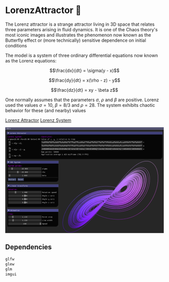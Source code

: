 # LorenzAttractor :butterfly:

The Lorenz attractor is a strange attractor living in 3D space that relates three parameters arising in fluid dynamics. It is one of the Chaos theory's most iconic images and illustrates the phenomenon now known as the Butterfly effect or (more technically) sensitive dependence on initial conditions

The model is a system of three ordinary differential equations now known as the Lorenz equations:

$$\frac{dx}{dt} = \sigma(y - x)$$

$$\frac{dy}{dt} = x(\rho - z) - y$$

$$\frac{dz}{dt} = xy - \beta z$$

One normally assumes that the parameters $\sigma$, $\rho$ and $\beta$ are positive. Lorenz used the values $\sigma = 10$, $\beta = 8/3$ and $\rho = 28$. The system exhibits chaotic behavior for these (and nearby) values

[Lorenz Attractor](https://mathworld.wolfram.com/LorenzAttractor.html)
[Lorenz System](https://en.wikipedia.org/wiki/Lorenz_system)

![alt text](https://github.com/MorcilloSanz/LorenzAttractor/blob/main/img/img.png)

## Dependencies

```
glfw
glew
glm
imgui
```
